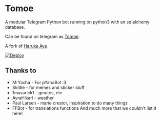 # Tomoe
A modular Telegram Python bot running on python3 with an sqlalchemy database.

Can be found on telegram as [Tomoe](https://t.me/TheRealTomoeBot).

A fork of [Haruka Aya](https://gitlab.com/HarukaNetwork/OSS/HarukaAya)

[![Deploy](https://www.herokucdn.com/deploy/button.svg)](https://heroku.com/deploy?=https://github.com/Dank-del/TomoeRobot)

## Thanks to

* MrYacha - For pYanaBot :3
* Skittle - for memes and sticker stuff
* 1mavarick1 - gmutes, etc 
* AyraHikari - weather
* Paul Larsen - marie creator, inspiration to do many things
* FFBot - for translations functions
And much more that we couldn't list it here!
